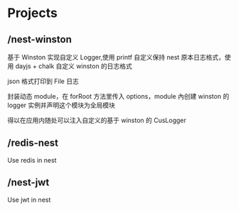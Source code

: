 # Projects

## /nest-winston

基于 Winston 实现自定义 Logger,使用 printf 自定义保持 nest 原本日志格式，使用 dayjs + chalk 自定义 winston 的日志格式

json 格式打印到 File 日志

封装动态 module，在 forRoot 方法里传入 options，module 內创建 winston 的 logger 实例并声明这个模块为全局模块

得以在应用内随处可以注入自定义的基于 winston 的 CusLogger

## /redis-nest

Use redis in nest

## /nest-jwt

Use jwt in nest
